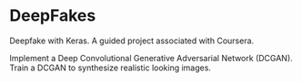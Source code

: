 # DeepFakes
Deepfake with Keras. A guided project associated with Coursera.

Implement a Deep Convolutional Generative Adversarial Network (DCGAN).
Train a DCGAN to synthesize realistic looking images.

